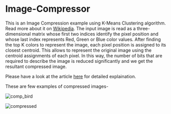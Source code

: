 # Image-Compressor
This is an Image Compression example using K-Means Clustering algorithm. Read more about it on [Wikipedia](https://en.wikipedia.org/wiki/K-means_clustering). The input image is read as a three-dimensional matrix
whose first two indices identify the pixel position and whose last index represents
Red, Green or Blue color values. After finding the top K colors to represent the image, each pixel
position is assigned to its closest centroid. This allows to represent the original 
image using the centroid assignments of each pixel. In this way, the number of bits 
that are required to describe the image is reduced significantly and we get the resultant compressed image.

Please have a look at the article [here](https://medium.com/@agarwalvibhor84/image-compression-using-k-means-clustering-8c0ec055103f) for detailed explaination.

These are few examples of compressed images-

![comp_bird](https://user-images.githubusercontent.com/26625980/34304104-3fd54314-e75e-11e7-8812-c5e0d8bcf48d.png)

![compressed](https://user-images.githubusercontent.com/26625980/34304124-5ef5de20-e75e-11e7-89c8-4d69bdfc1b27.png)
